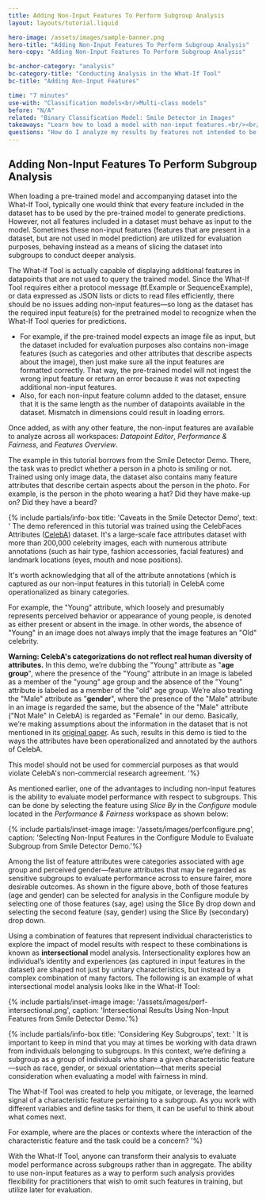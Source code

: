 ```yaml
---
title: Adding Non-Input Features To Perform Subgroup Analysis
layout: layouts/tutorial.liquid

hero-image: /assets/images/sample-banner.png
hero-title: "Adding Non-Input Features To Perform Subgroup Analysis"
hero-copy: "Adding Non-Input Features To Perform Subgroup Analysis"

bc-anchor-category: "analysis"
bc-category-title: "Conducting Analysis in the What-If Tool"
bc-title: "Adding Non-Input Features"

time: "7 minutes"
use-with: "Classification models<br/>Multi-class models"
before: "N/A"
related: "Binary Classification Model: Smile Detector in Images"
takeaways: "Learn how to load a model with non-input features.<br/><br/>Use non-input features to analyze performance metrics by subgroup."
questions: "How do I analyze my results by features not intended to be used as input for model prediction?<br/><br/>How could I use these non-input features to calculate performance metrics by subgroups?"
---
```


## Adding Non-Input Features To Perform Subgroup Analysis

When loading a pre-trained model and accompanying dataset into the What-If Tool, typically one would think that every feature included in the dataset has to be used by the pre-trained model to generate predictions. However, not all features included in a dataset must behave as input to the model. Sometimes these non-input features (features that are present in a dataset, but are not used in model prediction) are utilized for evaluation purposes, behaving instead as a means of slicing the dataset into subgroups to conduct deeper analysis.

The What-If Tool is actually capable of displaying additional features in datapoints that are not used to query the trained model. Since the What-If Tool requires either a protocol message (tf.Example or SequenceExample), or data expressed as JSON lists or dicts to read files efficiently, there should be no issues adding non-input features—so long as the dataset has the required input feature(s) for the pretrained model to recognize when the What-If Tool queries for predictions.

- For example, if the pre-trained model expects an image file as input, but the dataset included for evaluation purposes also contains non-image features (such as categories and other attributes that describe aspects about the image), then just make sure all the input features are formatted correctly. That way, the pre-trained model will not ingest the wrong input feature or return an error because it was not expecting additional non-input features.
- Also, for each non-input feature column added to the dataset, ensure that it is the same length as the number of datapoints available in the dataset. Mismatch in dimensions could result in loading errors.

Once added, as with any other feature, the non-input features are available to analyze across all workspaces: *Datapoint Editor*, *Performance & Fairness*, and *Features Overview*.

The example in this tutorial borrows from the Smile Detector Demo. There, the task was to predict whether a person in a photo is smiling or not. Trained using only image data, the dataset also contains many feature attributes that describe certain aspects about the person in the photo. For example, is the person in the photo wearing a hat? Did they have make-up on? Did they have a beard? 

{% include partials/info-box title: 'Caveats in the Smile Detector Demo', 
  text: '
  The demo referenced in this tutorial was trained using the CelebFaces Attributes ([CelebA](http://mmlab.ie.cuhk.edu.hk/projects/CelebA.html)) dataset. It's a large-scale face attributes dataset with more than 200,000 celebrity images, each with numerous attribute annotations (such as hair type, fashion accessories, facial features) and landmark locations (eyes, mouth and nose positions). 

  It's worth acknowledging that all of the attribute annotations (which is captured as our non-input features in this tutorial) in CelebA come operationalized as binary categories. 

  For example, the "Young" attribute, which loosely and presumably represents perceived behavior or appearance of young people, is denoted as either present or absent in the image. In other words, the absence of "Young" in an image does not always imply that the image features an "Old" celebrity.

  **Warning: CelebA's categorizations do not reflect real human diversity of attributes.**
  In this demo, we’re dubbing the "Young" attribute as "**age group**", where the presence of the "Young" attribute in an image is labeled as a member of the "young" age group and the absence of the "Young" attribute is labeled as a member of the "old" age group. We’re also treating the "Male" attribute as "**gender**", where the presence of the "Male" attribute in an image is regarded the same, but the absence of the "Male" attribute ("Not Male" in CelebA) is regarded as "Female" in our demo.
  Basically, we’re making assumptions about the information in the dataset that is not mentioned in its [original paper](http://openaccess.thecvf.com/content_iccv_2015/html/Liu_Deep_Learning_Face_ICCV_2015_paper.html). As such, results in this demo is tied to the ways the attributes have been operationalized and annotated by the authors of CelebA.

  This model should not be used for commercial purposes as that would violate CelebA's non-commercial research agreement.
  '%}

As mentioned earlier, one of the advantages to including non-input features is the ability to evaluate model performance with respect to subgroups. This can be done by selecting the feature using *Slice By* in the *Configure* module located in the *Performance & Fairness* workspace as shown below:

{% include partials/inset-image image: '/assets/images/perfconfigure.png', 
  caption: 'Selecting Non-Input Features in the Configure Module to Evaluate Subgroup from Smile Detector Demo.'%}

Among the list of feature attributes were categories associated with age group and perceived gender—feature attributes that may be regarded as sensitive subgroups to evaluate performance across to ensure fairer, more desirable outcomes. As shown in the figure above, both of those features (age and gender) can be selected for analysis in the Configure module by selecting one of those features (say, age) using the Slice By drop down and selecting the second feature (say, gender) using the Slice By (secondary) drop down.

Using a combination of features that represent individual characteristics to explore the impact of model results with respect to these combinations is known as **intersectional** model analysis. Intersectionality explores how an individual’s identity and experiences (as captured in input features in the dataset) are shaped not just by unitary characteristics, but instead by a complex combination of many factors. The following is an example of what intersectional model analysis looks like in the What-If Tool:

{% include partials/inset-image image: '/assets/images/perf-intersectional.png', 
  caption: 'Intersectional Results Using Non-Input Features from Smile Detector Demo.'%}

{% include partials/info-box title: 'Considering Key Subgroups', 
  text: '
  It is important to keep in mind that you may at times be working with data drawn from individuals belonging to subgroups. In this context, we’re defining a subgroup as a group of individuals who share a given characteristic feature—such as race, gender, or sexual orientation—that merits special consideration when evaluating a model with fairness in mind. 

  The What-If Tool was created to help you mitigate, or leverage, the learned signal of a characteristic feature pertaining to a subgroup. As you work with different variables and define tasks for them, it can be useful to think about what comes next. 

  For example, where are the places or contexts where the interaction of the characteristic feature and the task could be a concern?
  '%}

With the What-If Tool, anyone can transform their analysis to evaluate model performance across subgroups rather than in aggregate. The ability to use non-input features as a way to perform such analysis provides flexibility for practitioners that wish to omit such features in training, but utilize later for evaluation.
